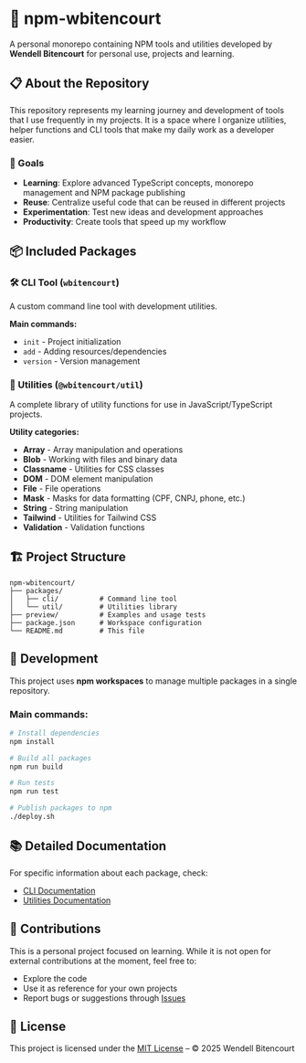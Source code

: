 # 🚀 npm-wbitencourt

A personal monorepo containing NPM tools and utilities developed by **Wendell Bitencourt** for personal use, projects and learning.

## 📋 About the Repository

This repository represents my learning journey and development of tools that I use frequently in my projects. It is a space where I organize utilities, helper functions and CLI tools that make my daily work as a developer easier.

### 🎯 Goals

- **Learning**: Explore advanced TypeScript concepts, monorepo management and NPM package publishing
- **Reuse**: Centralize useful code that can be reused in different projects
- **Experimentation**: Test new ideas and development approaches
- **Productivity**: Create tools that speed up my workflow

## 📦 Included Packages

### 🛠️ CLI Tool (`wbitencourt`)

A custom command line tool with development utilities.

**Main commands:**

- `init` - Project initialization
- `add` - Adding resources/dependencies
- `version` - Version management

### 🔧 Utilities (`@wbitencourt/util`)

A complete library of utility functions for use in JavaScript/TypeScript projects.

**Utility categories:**

- **Array** - Array manipulation and operations
- **Blob** - Working with files and binary data
- **Classname** - Utilities for CSS classes
- **DOM** - DOM element manipulation
- **File** - File operations
- **Mask** - Masks for data formatting (CPF, CNPJ, phone, etc.)
- **String** - String manipulation
- **Tailwind** - Utilities for Tailwind CSS
- **Validation** - Validation functions

## 🏗️ Project Structure

```
npm-wbitencourt/
├── packages/
│   ├── cli/          # Command line tool
│   └── util/         # Utilities library
├── preview/          # Examples and usage tests
├── package.json      # Workspace configuration
└── README.md         # This file
```

## 🔧 Development

This project uses **npm workspaces** to manage multiple packages in a single repository.

### Main commands:

```bash
# Install dependencies
npm install

# Build all packages
npm run build

# Run tests
npm run test

# Publish packages to npm
./deploy.sh
```

## 📚 Detailed Documentation

For specific information about each package, check:

- [CLI Documentation](./packages/cli/README.md)
- [Utilities Documentation](./packages/util/README.md)

## 🤝 Contributions

This is a personal project focused on learning. While it is not open for external contributions at the moment, feel free to:

- Explore the code
- Use it as reference for your own projects
- Report bugs or suggestions through [Issues](https://github.com/WBitencourt/npm-wbitencourt/issues)

## 📄 License

This project is licensed under the [MIT License](https://github.com/WBitencourt/npm-wbitencourt/blob/master/LICENSE) – © 2025 Wendell Bitencourt

